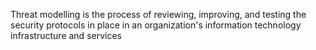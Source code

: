 Threat modelling is the process of reviewing, improving, and testing the security protocols in place in an organization's information technology infrastructure and services
